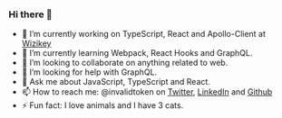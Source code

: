 ### Hi there 👋

- 🔭 I’m currently working on TypeScript, React and Apollo-Client at [Wizikey](https://www.wizikey.com)
- 🌱 I’m currently learning Webpack, React Hooks and GraphQL.
- 👯 I’m looking to collaborate on anything related to web. 
- 🤔 I’m looking for help with GraphQL.
- 💬 Ask me about JavaScript, TypeScript and React. 
- 📫 How to reach me: @invalidtoken on [Twitter](https://www.twitter.com/invalidtoken), [LinkedIn](https://www.linkedin.com/in/invalidtoken/) and [Github](https://www.github.com/invalidtoken)
- ⚡ Fun fact: I love animals and I have 3 cats. 
